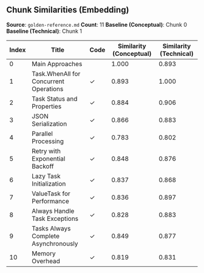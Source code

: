 ## Chunk Similarities (Embedding)

**Source**: `golden-reference.md`
**Count**: 11
**Baseline (Conceptual)**: Chunk 0
**Baseline (Technical)**: Chunk 1

| Index | Title | Code | Similarity (Conceptual) | Similarity (Technical) |
|-------|-------|------|-------------------------|------------------------|
| 0 | Main Approaches |  | 1.000 | 0.893 |
| 1 | Task.WhenAll for Concurrent Operations | ✓ | 0.893 | 1.000 |
| 2 | Task Status and Properties | ✓ | 0.884 | 0.906 |
| 3 | JSON Serialization | ✓ | 0.866 | 0.883 |
| 4 | Parallel Processing | ✓ | 0.783 | 0.802 |
| 5 | Retry with Exponential Backoff | ✓ | 0.848 | 0.876 |
| 6 | Lazy Task Initialization | ✓ | 0.837 | 0.868 |
| 7 | ValueTask for Performance | ✓ | 0.836 | 0.897 |
| 8 | Always Handle Task Exceptions | ✓ | 0.828 | 0.883 |
| 9 | Tasks Always Complete Asynchronously | ✓ | 0.849 | 0.877 |
| 10 | Memory Overhead | ✓ | 0.819 | 0.831 |

